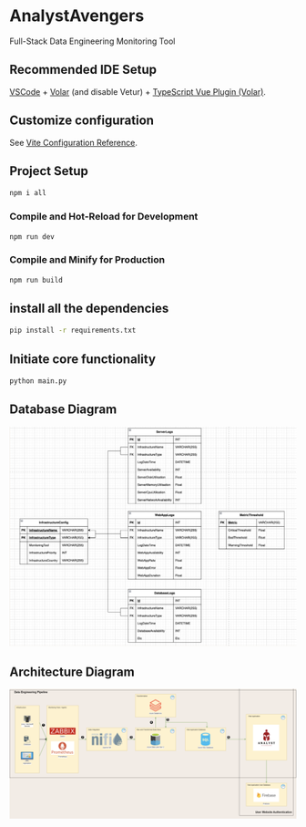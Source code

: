 # AnalystAvengers
Full-Stack Data Engineering Monitoring Tool

## Recommended IDE Setup

[VSCode](https://code.visualstudio.com/) + [Volar](https://marketplace.visualstudio.com/items?itemName=Vue.volar) (and disable Vetur) + [TypeScript Vue Plugin (Volar)](https://marketplace.visualstudio.com/items?itemName=Vue.vscode-typescript-vue-plugin).

## Customize configuration

See [Vite Configuration Reference](https://vitejs.dev/config/).

<!-- Frontend -->
## Project Setup

```sh
npm i all
```

### Compile and Hot-Reload for Development

```sh
npm run dev
```

### Compile and Minify for Production

```sh
npm run build
```

<!-- Backend -->
## install all the dependencies

```sh
pip install -r requirements.txt
```

## Initiate core functionality
```sh
python main.py
```

## Database Diagram
![Database](database.png)

## Architecture Diagram
![Architecture Diagram](architecturediagram.png)
